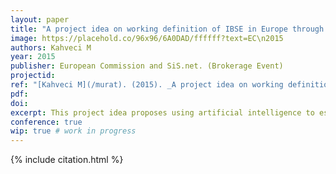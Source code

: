 ```yaml
---
layout: paper
title: "A project idea on working definition of IBSE in Europe through artificial intelligence"
image: https://placehold.co/96x96/6A0DAD/ffffff?text=EC\n2015
authors: Kahveci M
year: 2015
publisher: European Commission and SiS.net. (Brokerage Event)
projectid:
ref: "[Kahveci M](/murat). (2015). _A project idea on working definition of IBSE in Europe through artificial intelligence_. Paper presented at the European Commission and SiS.net. (Brokerage Event). Brussels, Belgium. May 22, 2015."
pdf:
doi:
excerpt: This project idea proposes using artificial intelligence to establish a working definition of Inquiry-Based Science Education (IBSE) in Europe.
conference: true
wip: true # work in progress 
---
```


{% include citation.html %}